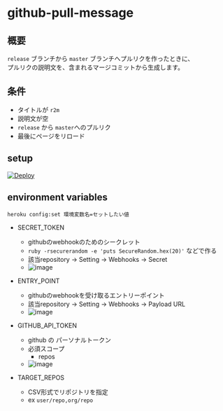 # github-pull-message

## 概要
`release` ブランチから `master` ブランチへプルリクを作ったときに、  
プルリクの説明文を、含まれるマージコミットから生成します。

## 条件
- タイトルが `r2m`
- 説明文が空
- `release` から `master`へのプルリク
- 最後にページをリロード

## setup
[![Deploy](https://www.herokucdn.com/deploy/button.png)](https://heroku.com/deploy)

## environment variables

`heroku config:set 環境変数名=セットしたい値`

- SECRET_TOKEN
  - githubのwebhookのためのシークレット
  - `ruby -rsecurerandom -e 'puts SecureRandom.hex(20)'` などで作る
  - 該当repository -> Setting -> Webhooks -> Secret
  - ![image](https://raw.githubusercontent.com/jabropt/github-pr-message/image/images/secret_token.png)

- ENTRY_POINT
  - githubのwebhookを受け取るエントリーポイント
  - 該当repository -> Setting -> Webhooks -> Payload URL
  - ![image](https://raw.githubusercontent.com/jabropt/github-pr-message/image/images/entry_point.png)

- GITHUB_API_TOKEN
  - github の パーソナルトークン
  - 必須スコープ
    - repos
  - ![image](https://raw.githubusercontent.com/jabropt/github-pr-message/image/images/github_api_token.png)

- TARGET_REPOS
  - CSV形式でリポジトリを指定
  - ex `user/repo,org/repo`
